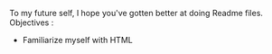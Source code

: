 To my future self, I hope you've gotten better at doing Readme files.
Objectives : 
* Familiarize myself with HTML
